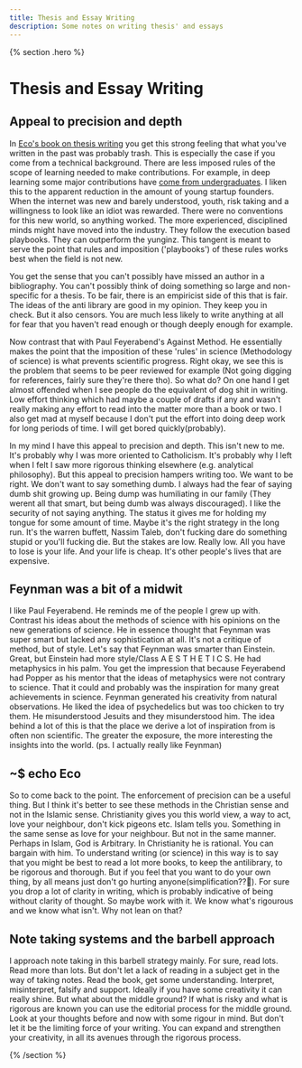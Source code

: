 ```yaml
---
title: Thesis and Essay Writing
description: Some notes on writing thesis' and essays
---
```


{% section .hero %}

# Thesis and Essay Writing

## Appeal to precision and depth
In [Eco's book on thesis writing](/notes/books/COUlEuCc) you get this strong feeling that what you've written in the past was probably trash. This is especially the case if you come from a technical background. There are less imposed rules of the scope of learning needed to make contributions. For example, in deep learning some major contributions have [come from undergraduates](https://arxiv.org/abs/1511.06434). I liken this to the apparent reduction in the amount of young startup founders. When the internet was new and barely understood, youth, risk taking and a willingness to look like an idiot was rewarded. There were no conventions for this new world, so anything worked. The more experienced, disciplined minds might have moved into the industry. They follow the execution based playbooks. They can outperform the yunginz. This tangent is meant to serve the point that rules and imposition ('playbooks') of these rules works best when the field is not new.
 
You get the sense that you can't possibly have missed an author in a bibliography. You can't possibly think of doing something so large and non-specific for a thesis. To be fair, there is an empiricist side of this that is fair. The ideas of the anti library are good in my opinion. They keep you in check. But it also censors. You are much less likely to write anything at all for fear that you haven't read enough or though deeply enough for example.
 
Now contrast that with Paul Feyerabend's Against Method. He essentially makes the point that the imposition of these 'rules' in science (Methodology of science) is what prevents scientific progress. Right okay, we see this is the problem that seems to be peer reviewed for example (Not going digging for references, fairly sure they're there tho). So what do? On one hand I get almost offended when I see people do the equivalent of dog shit in writing. Low effort thinking which had maybe a couple of drafts if any and wasn't really making any effort to read into the matter more than a book or two. I also get mad at myself because I don't put the effort into doing deep work for long periods of time. I will get bored quickly(probably).
 
In my mind I have this appeal to precision and depth. This isn't new to me. It's probably why I was more oriented to Catholicism. It's probably why I left when I felt I saw more rigorous thinking elsewhere (e.g. analytical philosophy). But this appeal to precision hampers writing too. We want to be right. We don't want to say something dumb. I always had the fear of saying dumb shit growing up. Being dump was humiliating in our family (They werent all that smart, but being dumb was always discouraged). I like the security of not saying anything. The status it gives me for holding my tongue for some amount of time. Maybe it's the right strategy in the long run. It's the warren buffett, Nassim Taleb, don't fucking dare do something stupid or you'll fucking die. But the stakes are low. Really low. All you have to lose is your life. And your life is cheap. It's other people's lives that are expensive.
 
## Feynman was a bit of a midwit
I like Paul Feyerabend. He reminds me of the people I grew up with. Contrast his ideas about the methods of science with his opinions on the new generations of science. He in essence thought that Feynman was super smart but lacked any sophistication at all. It's not a critique of method, but of style. Let's say that Feynman was smarter than Einstein. Great, but Einstein had more style/Class A E S T H E T I C S. He had metaphysics in his palm. You get the impression that because Feyerabend had Popper as his mentor that the ideas of metaphysics were not contrary to science. That it could and probably was the inspiration for many great achievements in science. Feynman generated his creativity from natural observations. He liked the idea of psychedelics but was too chicken to try them. He misunderstood Jesuits and they misunderstood him. The idea behind a lot of this is that the place we derive a lot of inspiration from is often non scientific. The greater the exposure, the more interesting the insights into the world. (ps. I actually really like Feynman)
 
## ~$ echo Eco
So to come back to the point. The enforcement of precision can be a useful thing. But I think it's better to see these methods in the Christian sense and not in the Islamic sense. Christianity gives you this world view, a way to act, love your neighbour, don't kick pigeons etc. Islam tells you. Something in the same sense as love for your neighbour. But not in the same manner. Perhaps in Islam, God is Arbitrary. In Christianity he is rational. You can bargain with him. To understand writing (or science) in this way is to say that you might be best to read a lot more books, to keep the antilibrary, to be rigorous and thorough. But if you feel that you want to do your own thing, by all means just don't go hurting anyone(simplification??👀). For sure you drop a lot of clarity in writing, which is probably indicative of being without clarity of thought. So maybe work with it. We know what's rigourous and we know what isn't. Why not lean on that?
 
## Note taking systems and the barbell approach
I approach note taking in this barbell strategy mainly. For sure, read lots. Read more than lots. But don't let a lack of reading in a subject get in the way of taking notes. Read the book, get some understanding. Interpret, misinterpret, falsify and support. Ideally if you have some creativity it can really shine. But what about the middle ground? If what is risky and what is rigorous are known you can use the editorial process for the middle ground. Look at your thoughts before and now with some rigour in mind. But don't let it be the limiting force of your writing. You can expand and strengthen your creativity, in all its avenues through the rigorous process.


{% /section  %}
